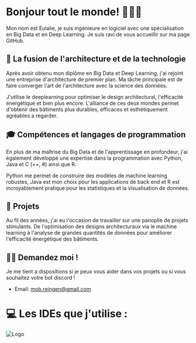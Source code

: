 
# Bonjour tout le monde! 👩🏻‍💻

Mon nom est Eulalie, je suis ingénieure en logiciel avec une spécialisation en Big Data et en Deep Learning. Je suis ravi de vous accueillir sur ma page GitHub.

## 🏢 La fusion de l'architecture et de la technologie

Après avoir obtenu mon diplôme en Big Data et Deep Learning, j'ai rejoint une entreprise d'architecture de premier plan. Ma tâche principale est de faire converger l'art de l'architecture avec la science des données.

J'utilise le deeplearning pour optimiser le design architectural, l'efficacité énergétique et bien plus encore. L'alliance de ces deux mondes permet d'obtenir des bâtiments plus durables, efficaces et esthétiquement agréables a regarder.

## 🎓 Compétences et langages de programmation

En plus de ma maîtrise du Big Data et de l'apprentissage en profondeur, j'ai également développé une expertise dans la programmation avec Python, Java et C (++, #) ainsi que R.

Python me permet de construire des modèles de machine learning robustes, Java est mon choix pour les applications de back end et R est incroyablement pratique pour les statistiques et la visualisation de données.

## 💼 Projets 

Au fil des années, j'ai eu l'occasion de travailler sur une panoplie de projets stimulants. De l'optimisation des designs architecturaux via le machine learning à l'analyse de grandes quantités de données pour améliorer l'efficacité énergétique des bâtiments.

## 🙌🏻  Demandez moi !

Je me tient a dispositions si je peux vous aider dans vos projets ou si vous souhaitez votre bot discord ! 

- Email: mob.reingen@gmail.com

# 💻 Les IDEs que j'utilise : 


![Logo](https://cdn.icon-icons.com/icons2/2389/PNG/512/jetbrains_logo_icon_145150.png)

